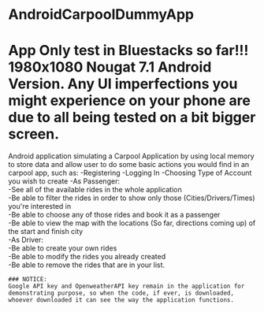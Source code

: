 # AndroidCarpoolDummyApp

# App Only test in Bluestacks so far!!! 1980x1080 Nougat 7.1 Android Version. Any UI imperfections you might experience on your phone are due to all being tested on a bit bigger screen.

Android application simulating a Carpool Application by using local memory to store data and allow user to do some basic actions you would find in an carpool app, such as:
  -Registering
  -Logging In
  -Choosing Type of Account you wish to create
  -As Passenger:   
    -See all of the available rides in the whole application  
    -Be able to filter the rides in order to show only those (Cities/Drivers/Times) you're interested in  
    -Be able to choose any of those rides and book it as a passenger  
    -Be able to view the map with the locations (So far, directions coming up) of the start and finish city  
  -As Driver:  
    -Be able to create your own rides  
    -Be able to modify the rides you already created  
    -Be able to remove the rides that are in your list.  
    
    
```### NOTICE:```  
  ```Google API key and OpenweatherAPI key remain in the application for demonstrating purpose, so when the code, if ever, is downloaded, whoever downloaded it can see the way the application functions.```
  
